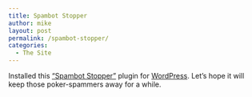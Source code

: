 ```yaml
---
title: Spambot Stopper
author: mike
layout: post
permalink: /spambot-stopper/
categories:
  - The Site
---
```

Installed this <a target="_blank" href="http://wordpress.org/support/10/16642">&#8220;Spambot Stopper&#8221;</a> plugin for <a target="_blank" href="http://wordpress.org">WordPress</a>. Let&#8217;s hope it will keep those poker-spammers away for a while.